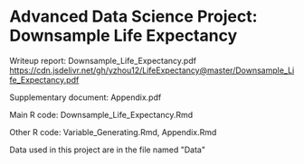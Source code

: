 # Advanced Data Science Project: Downsample Life Expectancy

Writeup report: Downsample_Life_Expectancy.pdf https://cdn.jsdelivr.net/gh/yzhou12/LifeExpectancy@master/Downsample_Life_Expectancy.pdf

Supplementary document: Appendix.pdf

Main R code: Downsample_Life_Expectancy.Rmd

Other R code: Variable_Generating.Rmd, Appendix.Rmd

Data used in this project are in the file named "Data"

